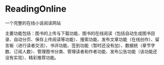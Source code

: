 # ReadingOnline
一个完整的在线小说阅读网站

主要功能包括：图书的上传与下载功能、图书的在线阅读（包括自动生成图书目录、自动分页、保存上传阅读等功能）、搜索功能、发布文章功能（在线创作）、留言板（进行读者交流）、书评功能、签到功能（暂时还没有加）、数据统（章节字数、订阅人数）、管理图书分类、管理读者和作者功能、发布公告功能（该功能还没有实现）、精彩推荐功能。
